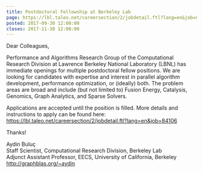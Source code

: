 ```yaml
---
title: Postdoctoral Fellowship at Berkeley Lab
page: https://lbl.taleo.net/careersection/2/jobdetail.ftl?lang=en&job=84106
posted: 2017-09-30 12:00:00
closes: 2017-11-30 12:00:00
---
```


Dear Colleagues,

Performance and Algorithms Research Group of the Computational Research Division at Lawrence Berkeley National Laboratory (LBNL) has immediate openings for multiple postdoctoral fellow positions. We are looking for candidates with expertise and interest in parallel algorithm development, performance optimization, or (ideally) both. The problem areas are broad and include (but not limited to) Fusion Energy, Catalysis, Genomics, Graph Analytics, and Sparse Solvers.

Applications are accepted until the position is filled. More details and instructions to apply can be found here: <https://lbl.taleo.net/careersection/2/jobdetail.ftl?lang=en&job=84106>  


Thanks!

Aydin Bulu&ccedil;  
Staff Scientist, Computational Research Division, Berkeley Lab  
Adjunct Assistant Professor, EECS, University of California, Berkeley<br>
<http://graphblas.org/~aydin>
